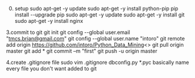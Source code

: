 0. setup
sudo apt-get -y update
sudo apt-get -y install python-pip
pip install --upgrade pip
sudo apt-get -y update
sudo apt-get -y install git
sudo apt-get -y install nginx


3.commit to git
git init
git config --global user.email "tmcs.brian@gmail.com"
git config --global user.name "intoro"
git remote add origin https://github.com/intoro/Python_Data_Mining<>
git pull origin master
git add *
git commit –m "first"
git push -u origin master

4.create .gitignore file
sudo vim .gitignore
  dbconfig.py
  *.pyc
  basically name every file you don't want added to git
